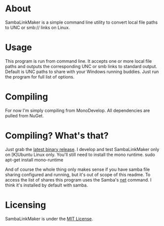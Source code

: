 # About
SambaLinkMaker is a simple command line utility to convert local file paths to
UNC or smb:// links on Linux.

# Usage
This program is run from command line. It accepts one or more local file paths
and outputs the corresponding UNC or smb links to standard output. Default is
UNC paths to share with your Windows running buddies. Just run the program for
full list of options.

# Compiling
For now I'm simply compiling from MonoDevelop. All dependencies are pulled from
NuGet.

# Compiling? What's that?
Just grab the [latest binary release](../../releases/latest).
I develop and test SambaLinkMaker only on [K]Ubuntu Linux only.
You'll still need to install the mono runtime.
    sudo apt-get install mono-runtime

And of course the whole thing only makes sense if you have samba file sharing
configured and running, but it's out of scope of this readme. To access the list
of shares this program uses the Samba's
[net](https://www.samba.org/samba/docs/man/manpages/net.8.html) command. I think
it's installed by default with samba.

# Licensing
SambaLinkMaker is under the [MIT License](LICENSE).